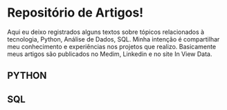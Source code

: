 # Repositório de Artigos!
Aqui eu deixo registrados alguns textos sobre tópicos relacionados à tecnologia, Python, Análise de Dados, SQL.
Minha intenção é compartilhar meu conhecimento e experiências nos projetos que realizo.
Basicamente meus artigos são publicados no Medim, Linkedin e no site In View Data.

## PYTHON

## SQL
